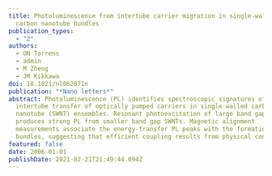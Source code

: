 ```yaml
---
title: Photoluminescence from intertube carrier migration in single-walled
  carbon nanotube bundles
publication_types:
  - "2"
authors:
  - ON Torrens
  - admin
  - M Zheng
  - JM Kikkawa
doi: 10.1021/nl062071n
publication: "*Nano letters*"
abstract: Photoluminescence (PL) identifies spectroscopic signatures of
  intertube transfer of optically pumped carriers in single-walled carbon
  nanotube (SWNT) ensembles. Resonant photoexcitation of large band gap SWNTs
  produces strong PL from smaller band gap SWNTs. Magnetic alignment
  measurements associate the energy-transfer PL peaks with the formation of SWNT
  bundles, suggesting that efficient coupling results from physical contact.
featured: false
date: 2006-01-01
publishDate: 2021-02-21T21:49:44.094Z
---
```


